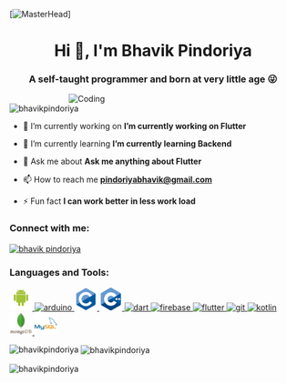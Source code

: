 
[![MasterHead](https://www.signitysolutions.com/hs-fs/hubfs/Imported_Blog_Media/Flutter-app-development-signity-solutions-1024x512.png?width=670&height=445&name=Flutter-app-development-signity-solutions-1024x512.png)]

<h1 align="center">Hi 👋, I'm Bhavik Pindoriya</h1>
<h3 align="center">A self-taught programmer and born at very little age 😜</h3>

<img align="right" alt="Coding" width="400" src="https://cdn.dribbble.com/users/1162077/screenshots/3848914/programmer.gif">

<p align="left"> <img src="https://komarev.com/ghpvc/?username=bhavikpindoriya&label=Profile%20views&color=0e75b6&style=flat" alt="bhavikpindoriya" /> </p>

- 🔭 I’m currently working on **I’m currently working on Flutter**

- 🌱 I’m currently learning **I’m currently learning Backend**

- 💬 Ask me about **Ask me anything about Flutter**

- 📫 How to reach me **pindoriyabhavik@gmail.com**

- ⚡ Fun fact **I can work better in less work load**

<h3 align="left">Connect with me:</h3>
<p align="left">
<a href="https://linkedin.com/in/bhavik pindoriya" target="blank"><img align="center" src="https://raw.githubusercontent.com/rahuldkjain/github-profile-readme-generator/master/src/images/icons/Social/linked-in-alt.svg" alt="bhavik pindoriya" height="30" width="40" /></a>
</p>

<h3 align="left">Languages and Tools:</h3>
<p align="left"> <a href="https://developer.android.com" target="_blank" rel="noreferrer"> <img src="https://raw.githubusercontent.com/devicons/devicon/master/icons/android/android-original-wordmark.svg" alt="android" width="40" height="40"/> </a> <a href="https://www.arduino.cc/" target="_blank" rel="noreferrer"> <img src="https://cdn.worldvectorlogo.com/logos/arduino-1.svg" alt="arduino" width="40" height="40"/> </a> <a href="https://www.cprogramming.com/" target="_blank" rel="noreferrer"> <img src="https://raw.githubusercontent.com/devicons/devicon/master/icons/c/c-original.svg" alt="c" width="40" height="40"/> </a> <a href="https://www.w3schools.com/cpp/" target="_blank" rel="noreferrer"> <img src="https://raw.githubusercontent.com/devicons/devicon/master/icons/cplusplus/cplusplus-original.svg" alt="cplusplus" width="40" height="40"/> </a> <a href="https://dart.dev" target="_blank" rel="noreferrer"> <img src="https://www.vectorlogo.zone/logos/dartlang/dartlang-icon.svg" alt="dart" width="40" height="40"/> </a> <a href="https://firebase.google.com/" target="_blank" rel="noreferrer"> <img src="https://www.vectorlogo.zone/logos/firebase/firebase-icon.svg" alt="firebase" width="40" height="40"/> </a> <a href="https://flutter.dev" target="_blank" rel="noreferrer"> <img src="https://www.vectorlogo.zone/logos/flutterio/flutterio-icon.svg" alt="flutter" width="40" height="40"/> </a> <a href="https://git-scm.com/" target="_blank" rel="noreferrer"> <img src="https://www.vectorlogo.zone/logos/git-scm/git-scm-icon.svg" alt="git" width="40" height="40"/> </a> <a href="https://kotlinlang.org" target="_blank" rel="noreferrer"> <img src="https://www.vectorlogo.zone/logos/kotlinlang/kotlinlang-icon.svg" alt="kotlin" width="40" height="40"/> </a> <a href="https://www.mongodb.com/" target="_blank" rel="noreferrer"> <img src="https://raw.githubusercontent.com/devicons/devicon/master/icons/mongodb/mongodb-original-wordmark.svg" alt="mongodb" width="40" height="40"/> </a> <a href="https://www.mysql.com/" target="_blank" rel="noreferrer"> <img src="https://raw.githubusercontent.com/devicons/devicon/master/icons/mysql/mysql-original-wordmark.svg" alt="mysql" width="40" height="40"/> </a> </p>

<p><img align="left" src="https://github-readme-stats.vercel.app/api/top-langs?username=bhavikpindoriya&show_icons=true&locale=en&layout=compact" alt="bhavikpindoriya" /></p>

<p>&nbsp;<img align="center" src="https://github-readme-stats.vercel.app/api?username=bhavikpindoriya&show_icons=true&locale=en" alt="bhavikpindoriya" /></p>

<p><img align="center" src="https://github-readme-streak-stats.herokuapp.com/?user=bhavikpindoriya&" alt="bhavikpindoriya" /></p>
